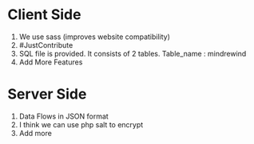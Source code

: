 # Client Side
1. We use sass (improves website compatibility)
2. #JustContribute
3. SQL file is provided. It consists of 2 tables. Table_name : mindrewind
4. Add More Features

# Server Side
1. Data Flows in JSON format
2. I think we can use php salt to encrypt
3. Add more
